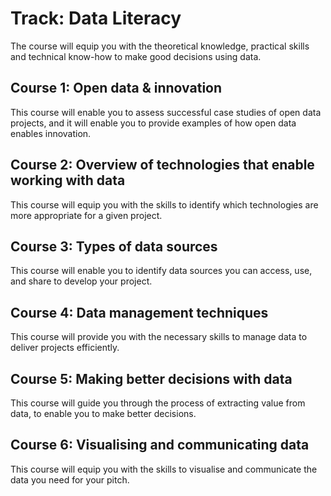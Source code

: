 # Track: Data Literacy
The course will equip you with the theoretical knowledge, practical skills and technical know-how to make good decisions using data.

## Course 1: Open data & innovation
This course will enable you to assess successful case studies of open data projects, and it will enable you to provide examples of how open data enables innovation.

## Course 2: Overview of technologies that enable working with data
This course will equip you with the skills to identify which technologies are more appropriate for a given project.

## Course 3: Types of data sources
This course will enable you to identify data sources you can access, use, and share to develop your project.

## Course 4: Data management techniques
This course will provide you with the necessary skills to manage data to deliver projects  efficiently.

## Course 5: Making better decisions with data
This course will guide you through the process of extracting value from data, to enable you to make better decisions.

## Course 6: Visualising and communicating data
This course will equip you with the skills to visualise and communicate the data you need for your pitch.
